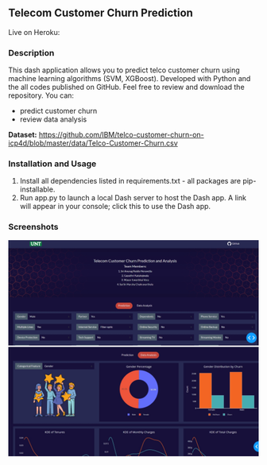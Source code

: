 ## Telecom Customer Churn Prediction
Live on Heroku:  </br>

### Description
This dash application allows you to predict telco customer churn using machine learning algorithms (SVM, XGBoost). Developed with Python and the all codes published on GitHub. Feel free to review and download the repository. You can:
- predict customer churn
- review data analysis

**Dataset:** https://github.com/IBM/telco-customer-churn-on-icp4d/blob/master/data/Telco-Customer-Churn.csv

### Installation and Usage
1. Install all dependencies listed in requirements.txt - all packages are pip-installable.
2. Run app.py to launch a local Dash server to host the Dash app. A link will appear in your console; click this to use the Dash app.

### Screenshots
<img src="assets/demo.jpg" alt="screenshot" width="800"/>
<img src="assets/demo2.jpg" alt="screenshot" width="800"/>

